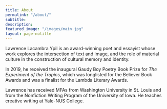 ```yaml
---
title: About
permalink: "/about/"
subtitle: 
description: 
featured_image: "/images/main.jpg"
layout: page-notitle
---
```


Lawrence Lacambra Ypil is an award-winning poet and essayist whose work explores the intersection of text and image, and the role of material culture in the construction of cultural memory and identity. 

In 2019, he received the inaugural Gaudy Boy Poetry Book Prize for *The Experiment of the Tropics*, which was longlisted for the Believer Book Awards and was a finalist for the Lambda Literary Awards.

Lawrence has received MFAs from Washington University in St. Louis and from the Nonfiction Writing Program of the University of Iowa. He teaches creative writing at Yale-NUS College.
